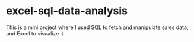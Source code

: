 # excel-sql-data-analysis
This is a mini project where I used SQL to fetch and manipulate sales data, and Excel to visualize it.
